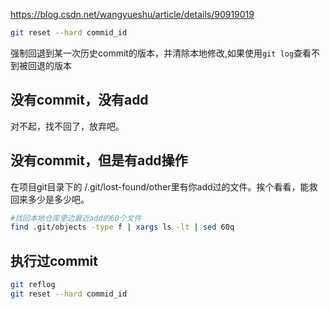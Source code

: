 https://blog.csdn.net/wangyueshu/article/details/90919019

```bash
git reset --hard commid_id
```
强制回退到某一次历史commit的版本，并清除本地修改,如果使用`git log`查看不到被回退的版本

## 没有commit，没有add
对不起，找不回了，放弃吧。

## 没有commit，但是有add操作
在项目git目录下的 /.git/lost-found/other里有你add过的文件。挨个看看，能救回来多少是多少吧。
```bash
#找回本地仓库里边最近add的60个文件
find .git/objects -type f | xargs ls -lt | sed 60q
```

## 执行过commit
```bash
git reflog
git reset --hard commid_id
```
